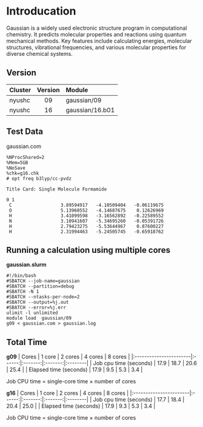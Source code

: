 # Introducation

Gaussian is a widely used electronic structure program in computational chemistry. It predicts molecular properties and reactions using quantum mechanical methods. Key features include calculating energies, molecular structures, vibrational frequencies, and various molecular properties for diverse chemical systems.

## Version
| Cluster | Version | Module            |
|:--------|:-------:|:------------------|
| nyushc  | 09      | gaussian/09       |
| nyushc  | 16      | gaussian/16.b01   |

## Test Data
gaussian.com
```
%NProcShared=2
%Mem=5GB
%NoSave
%chk=g16.chk
# opt freq b3lyp/cc-pvdz

Title Card: Single Molecule Formamide

0 1
 C                  3.89594917   -4.10509404   -0.06119675
 O                  5.13960552   -4.14687675    0.12626969
 H                  3.41099598   -3.16562892   -0.22589552
 N                  3.10941607   -5.34695260   -0.05391726
 H                  2.79423275   -5.53644967    0.87600227
 H                  2.31994463   -5.24505745   -0.65918762
```

## Running a calculation using multiple cores

**gaussian.slurm**
```
#!/bin/bash
#SBATCH --job-name=gaussian
#SBATCH --partition=debug
#SBATCH -N 1
#SBATCH --ntasks-per-node=2
#SBATCH --output=%j.out
#SBATCH --error=%j.err
ulimit -l unlimited
module load  gaussian/09
g09 < gaussian.com > gaussian.log
```

## Total Time

**g09**
| Cores                  | 1 core | 2 cores | 4 cores | 8 cores |
|:-----------------------|:------:|:-------:|:-------:|:--------|
| Job cpu time (seconds) | 17.9   | 18.7    | 20.6    |	25.4    |
| Elapsed time (seconds) | 17.9   |  9.5    |  5.3    |	 3.4    |

Job CPU time = single-core time × number of cores

**g16**
| Cores                  | 1 core | 2 cores | 4 cores | 8 cores |
|:-----------------------|:------:|:-------:|:-------:|:--------|
| Job cpu time (seconds) | 17.7   | 18.4    | 20.4    | 25.0    |
| Elapsed time (seconds) | 17.9   |  9.3    |  5.3    |  3.4    |

Job CPU time = single-core time × number of cores
